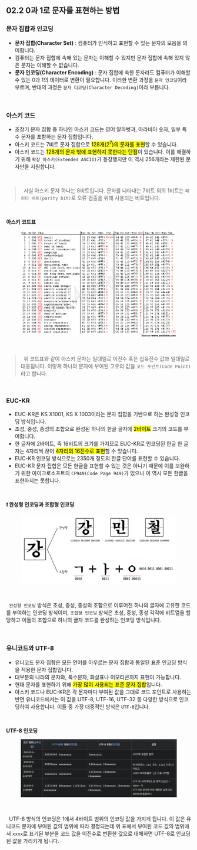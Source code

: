 ## 02.2 0과 1로 문자를 표현하는 방법

### 문자 집합과 인코딩

- **문자 집합(Character Set)** : 컴퓨터가 인식하고 표현할 수 있는 문자의 모음을 의미합니다.
- 컴퓨터는 문자 집합에 속해 있는 문자는 이해할 수 있지만 문자 집합에 속해 있지 않은 문자는 이해할 수 없습니다.
- **문자 인코딩(Character Encoding)** : 문자 집합에 속한 문자라도 컴퓨터가 이해할 수 있는 0과 1의 데이터로 변환이 필요합니다. 이러한 변환 과정을 `문자 인코딩`이라 부르며, 반대의 과정은 `문자 디코딩(Character Decoding)`이라 부릅니다.

<br>

### 아스키 코드

- 초창기 문자 집합 중 하나인 아스키 코드는 영어 알파벳과, 아라비아 숫자, 일부 특수 문자를 포함하는 문자 집합입니다.
- 아스키 코드는 7비트 문자 집합으로 <mark>128개($2^7$)의 문자를 표현</mark>할 수 있습니다.
- 아스키 코드는 <mark>128개의 문자 밖에 표현하지 못한다는 단점</mark>이 있습니다. 이를 해결하기 위해 `확장 아스키(Extended ASCII)`가 등장했지만 이 역시 256개라는 제한된 문자만을 지원합니다.

<br>

> &nbsp;&nbsp;사실 아스키 문자 하나는 8비트입니다. 문자를 나타내는 7비트 외의 1비트는 `패리티 비트(parity bit)`로 오류 검출을 위해 사용되는 비트입니다.

<br>

**아스키 코드표**

<figure align="center">
  <img src="../images/아스키코드표.gif" style="width: 600px" />
</figure>

<br>

> &nbsp;&nbsp;위 코드표와 같이 아스키 문자는 일대일로 이진수 혹은 십육진수 값과 일대일로 대응됩니다. 이렇게 하나의 문자에 부여된 고유의 값을 `코드 포인트(Code Point)`라고 합니다.

<br>

### EUC-KR

- EUC-KR은 KS X1001, KS X 1003이라는 문자 집합을 기반으로 하는 완성형 인코딩 방식입니다.
- 초성, 중성, 종성의 조합으로 완성된 하나의 한글 글자에 <mark>2바이트</mark> 크기의 코드를 부여합니다.
- 한 글자에 2바이트, 즉 16비트의 크기를 가지므로 EUC-KR로 인코딩된 한글 한 글자는 4자리씩 끊어 <mark>4자리의 16진수로 표현</mark>할 수 있습니다.
- EUC-KR 인코딩 방식으로는 2350개 정도의 한글 단어를 표현할 수 있습니다.
- EUC-KR 문자 집합은 모든 한글을 표현할 수 있는 것은 아니기 때문에 이를 보완하기 위한 마이크로소프트의 `CP949(Code Page 949)`가 있으나 이 역시 모든 한글을 표현하지는 못합니다.

<br>

**❗️ 완성형 인코딩과 조합형 인코딩**

<figure align="center">
  <img src="../images/완성형과조합형인코딩.jpeg" width="600px" />
</figure>

<br>

&nbsp;&nbsp;`완성형 인코딩` 방식은 초성, 중성, 종성의 조합으로 이루어진 하나의 글자에 고유한 코드를 부여하는 인코딩 방식이며, `조합형 인코딩` 방식은 초성, 중성, 종성 각각에 비트열을 할당하고 이들의 조합으로 하나의 글자 코드를 완성하는 인코딩 방식입니다.

<br>

### 유니코드와 UTF-8

- 유니코드 문자 집합은 모든 언어를 아우르는 문자 집합과 통일된 표준 인코딩 방식을 적용한 문자 집합입니다.
- 대부분의 나라의 문자와, 특수문자, 화살표나 이모티콘까지 표현이 가능합니다.
- 현대 문자를 표현하기 위해 <mark>가장 많이 사용되는 표준 문자 집합</mark>입니다.
- 아스키 코드나 EUC-KR은 각 문자마다 부여된 값을 그대로 코드 포인트로 사용하는 반면 유니코드에서는 이 값을 UTF-8, UTF-16, UTF-32 등 다양한 방식으로 인코딩하여 사용합니다. 이들 중 가장 대중적인 방식은 `UTF-8`입니다.

<br>

**UTF-8 인코딩**

<figure align="center">
  <img src="../images/utf8encoding.png" style="width: 600px" />
</figure>

<br>

&nbsp;&nbsp;UTF-8 방식의 인코딩은 1에서 4바이트 범위의 인코딩 값을 가지게 됩니다.
이 값은 유니코드 문자에 부여된 값의 범위에 따라 결정되는데 위 표에서 부여된 코드 값의 범위에서 `xxxx`로 표기된 부분을 코드 값을 이진수로 변환한 값으로 대체하면 UTF-8로 인코딩된 값을 가리키게 됩니다.

<br>
